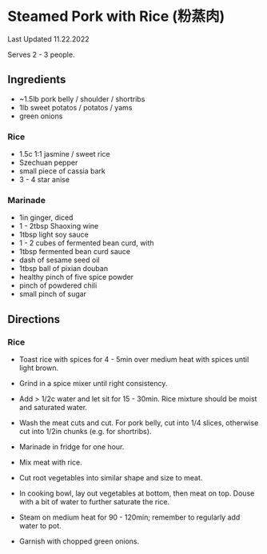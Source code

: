 # Steamed Pork with Rice (粉蒸肉)

Last Updated 11.22.2022

Serves 2 - 3 people.

## Ingredients

* ~1.5lb pork belly / shoulder / shortribs
* 1lb sweet potatos / potatos / yams
* green onions

### Rice

* 1.5c 1:1 jasmine / sweet rice
* Szechuan pepper
* small piece of cassia bark
* 3 - 4 star anise

### Marinade

* 1in ginger, diced
* 1 - 2tbsp Shaoxing wine
* 1tbsp light soy sauce
* 1 - 2 cubes of fermented bean curd, with
* 1tbsp fermented bean curd sauce
* dash of sesame seed oil
* 1tbsp ball of pixian douban
* healthy pinch of five spice powder
* pinch of powdered chili
* small pinch of sugar

## Directions

### Rice

* Toast rice with spices for 4 - 5min over medium heat with spices until light
  brown.
* Grind in a spice mixer until right consistency.
* Add > 1/2c water and let sit for 15 - 30min. Rice mixture should be moist and
  saturated water.

* Wash the meat cuts and cut. For pork belly, cut into 1/4 slices, otherwise cut
  into 1/2in chunks (e.g. for shortribs).
* Marinade in fridge for one hour.
* Mix meat with rice.
* Cut root vegetables into similar shape and size to meat.
* In cooking bowl, lay out vegetables at bottom, then meat on top. Douse with a
  bit of water to further saturate the rice.
* Steam on medium heat for 90 - 120min; remember to regularly add water to pot.
* Garnish with chopped green onions.
